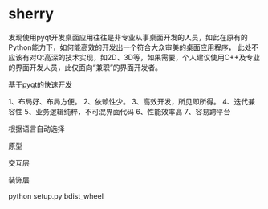 # sherry

发现使用pyqt开发桌面应用往往是非专业从事桌面开发的人员，如此在原有的Python能力下，如何能高效的开发出一个符合大众审美的桌面应用程序， 
此处不应该有对Qt高深的技术实现，如2D、3D等，如果需要，个人建议使用C++及专业的界面开发人员，此仅面向“兼职”的界面开发者。

基于pyqt的快速开发

1、布局好、布局方便。
2、依赖性少。
3、高效开发，所见即所得。
4、迭代兼容性
5、业务逻辑纯粹，不可混界面代码
6、性能效率高
7、容易跨平台

根据语言自动选择

原型

交互层

装饰层

python setup.py bdist_wheel
